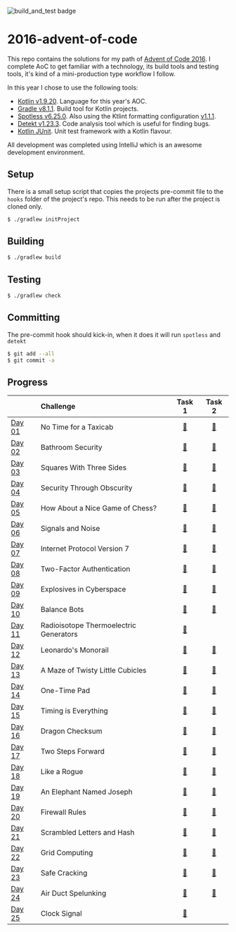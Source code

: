 ![build_and_test badge](https://github.com/andrewfitzy/2016-advent-of-code/actions/workflows/build_and_test.yml/badge.svg)
# 2016-advent-of-code

This repo contains the solutions for my path of [Advent of Code 2016](https://adventofcode.com/2016). I complete AoC to get familiar with a technology, its build tools and testing tools, it's kind of a mini-production type workflow I follow.

In this year I chose to use the following tools:
- [Kotlin v1.9.20](https://kotlinlang.org/docs/whatsnew1920.html). Language for this year's AOC.
- [Gradle v8.1.1](https://docs.gradle.org/8.1.1/release-notes.html). Build tool for Kotlin projects.
- [Spotless v6.25.0](https://github.com/diffplug/spotless/releases/tag/gradle%2F6.25.0). Also using the Ktlint formatting configuration [v1.1.1](https://github.com/pinterest/ktlint/releases/tag/1.1.1).
- [Detekt v1.23.3](https://detekt.dev/docs/intro). Code analysis tool which is useful for finding bugs.
- [Kotlin JUnit](https://kotlinlang.org/api/latest/kotlin.test/). Unit test framework with a Kotlin flavour.

All development was completed using IntelliJ which is an awesome development environment.

## Setup
There is a small setup script that copies the projects pre-commit file to the `hooks` folder of the project's repo. This needs to be run after the project is cloned only. 
```bash
$ ./gradlew initProject  
```

## Building
```bash
$ ./gradlew build  
```

## Testing
```bash
$ ./gradlew check  
```

## Committing
The pre-commit hook should kick-in, when it does it will run `spotless` and `detekt`
```bash
$ git add --all
$ git commit -a
```

## Progress
|                                                | Challenge                              |                                                            Task 1                                                            |                                                            Task 2                                                            |
|:-----------------------------------------------|:---------------------------------------|:----------------------------------------------------------------------------------------------------------------------------:|:----------------------------------------------------------------------------------------------------------------------------:|
| [Day 01](https://adventofcode.com/2016/day/1)  | No Time for a Taxicab                  | [🌟](https://github.com/andrewfitzy/2016-advent-of-code/blob/main/app/src/main/kotlin/io/github/andrewfitzy/day01/Task01.kt) | [🌟](https://github.com/andrewfitzy/2016-advent-of-code/blob/main/app/src/main/kotlin/io/github/andrewfitzy/day01/Task02.kt) |
| [Day 02](https://adventofcode.com/2016/day/2)  | Bathroom Security                      | [🌟](https://github.com/andrewfitzy/2016-advent-of-code/blob/main/app/src/main/kotlin/io/github/andrewfitzy/day02/Task01.kt) | [🌟](https://github.com/andrewfitzy/2016-advent-of-code/blob/main/app/src/main/kotlin/io/github/andrewfitzy/day02/Task02.kt) |
| [Day 03](https://adventofcode.com/2016/day/3)  | Squares With Three Sides               | [🌟](https://github.com/andrewfitzy/2016-advent-of-code/blob/main/app/src/main/kotlin/io/github/andrewfitzy/day03/Task01.kt) | [🌟](https://github.com/andrewfitzy/2016-advent-of-code/blob/main/app/src/main/kotlin/io/github/andrewfitzy/day03/Task02.kt) |
| [Day 04](https://adventofcode.com/2016/day/4)  | Security Through Obscurity             | [🌟](https://github.com/andrewfitzy/2016-advent-of-code/blob/main/app/src/main/kotlin/io/github/andrewfitzy/day04/Task01.kt) | [🌟](https://github.com/andrewfitzy/2016-advent-of-code/blob/main/app/src/main/kotlin/io/github/andrewfitzy/day04/Task02.kt) |
| [Day 05](https://adventofcode.com/2016/day/5)  | How About a Nice Game of Chess?        | [🌟](https://github.com/andrewfitzy/2016-advent-of-code/blob/main/app/src/main/kotlin/io/github/andrewfitzy/day05/Task01.kt) | [🌟](https://github.com/andrewfitzy/2016-advent-of-code/blob/main/app/src/main/kotlin/io/github/andrewfitzy/day05/Task02.kt) |
| [Day 06](https://adventofcode.com/2016/day/6)  | Signals and Noise                      | [🌟](https://github.com/andrewfitzy/2016-advent-of-code/blob/main/app/src/main/kotlin/io/github/andrewfitzy/day06/Task01.kt) | [🌟](https://github.com/andrewfitzy/2016-advent-of-code/blob/main/app/src/main/kotlin/io/github/andrewfitzy/day06/Task02.kt) |
| [Day 07](https://adventofcode.com/2016/day/7)  | Internet Protocol Version 7            | [🌟](https://github.com/andrewfitzy/2016-advent-of-code/blob/main/app/src/main/kotlin/io/github/andrewfitzy/day07/Task01.kt) | [🌟](https://github.com/andrewfitzy/2016-advent-of-code/blob/main/app/src/main/kotlin/io/github/andrewfitzy/day07/Task02.kt) |
| [Day 08](https://adventofcode.com/2016/day/8)  | Two-Factor Authentication              | [🌟](https://github.com/andrewfitzy/2016-advent-of-code/blob/main/app/src/main/kotlin/io/github/andrewfitzy/day08/Task01.kt) | [🌟](https://github.com/andrewfitzy/2016-advent-of-code/blob/main/app/src/main/kotlin/io/github/andrewfitzy/day08/Task02.kt) |
| [Day 09](https://adventofcode.com/2016/day/9)  | Explosives in Cyberspace               | [🌟](https://github.com/andrewfitzy/2016-advent-of-code/blob/main/app/src/main/kotlin/io/github/andrewfitzy/day09/Task01.kt) | [🌟](https://github.com/andrewfitzy/2016-advent-of-code/blob/main/app/src/main/kotlin/io/github/andrewfitzy/day09/Task02.kt) |
| [Day 10](https://adventofcode.com/2016/day/10) | Balance Bots                           | [🌟](https://github.com/andrewfitzy/2016-advent-of-code/blob/main/app/src/main/kotlin/io/github/andrewfitzy/day10/Task01.kt) | [🌟](https://github.com/andrewfitzy/2016-advent-of-code/blob/main/app/src/main/kotlin/io/github/andrewfitzy/day10/Task02.kt) | 
| [Day 11](https://adventofcode.com/2016/day/11) | Radioisotope Thermoelectric Generators | [🌟](https://github.com/andrewfitzy/2016-advent-of-code/blob/main/app/src/main/kotlin/io/github/andrewfitzy/day11/Task01.kt) |  |
| [Day 12](https://adventofcode.com/2016/day/12) | Leonardo's Monorail                    | [🌟](https://github.com/andrewfitzy/2016-advent-of-code/blob/main/app/src/main/kotlin/io/github/andrewfitzy/day12/Task01.kt) | [🌟](https://github.com/andrewfitzy/2016-advent-of-code/blob/main/app/src/main/kotlin/io/github/andrewfitzy/day12/Task02.kt) |      
| [Day 13](https://adventofcode.com/2016/day/13) | A Maze of Twisty Little Cubicles       | [🌟](https://github.com/andrewfitzy/2016-advent-of-code/blob/main/app/src/main/kotlin/io/github/andrewfitzy/day13/Task01.kt) | [🌟](https://github.com/andrewfitzy/2016-advent-of-code/blob/main/app/src/main/kotlin/io/github/andrewfitzy/day13/Task02.kt) |
| [Day 14](https://adventofcode.com/2016/day/14) | One-Time Pad                           | [🌟](https://github.com/andrewfitzy/2016-advent-of-code/blob/main/app/src/main/kotlin/io/github/andrewfitzy/day14/Task01.kt) | [🌟](https://github.com/andrewfitzy/2016-advent-of-code/blob/main/app/src/main/kotlin/io/github/andrewfitzy/day14/Task02.kt) |
| [Day 15](https://adventofcode.com/2016/day/15) | Timing is Everything                   | [🌟](https://github.com/andrewfitzy/2016-advent-of-code/blob/main/app/src/main/kotlin/io/github/andrewfitzy/day15/Task01.kt) | [🌟](https://github.com/andrewfitzy/2016-advent-of-code/blob/main/app/src/main/kotlin/io/github/andrewfitzy/day15/Task02.kt) |
| [Day 16](https://adventofcode.com/2016/day/16) | Dragon Checksum                        | [🌟](https://github.com/andrewfitzy/2016-advent-of-code/blob/main/app/src/main/kotlin/io/github/andrewfitzy/day16/Task01.kt) | [🌟](https://github.com/andrewfitzy/2016-advent-of-code/blob/main/app/src/main/kotlin/io/github/andrewfitzy/day16/Task02.kt) |
| [Day 17](https://adventofcode.com/2016/day/17) | Two Steps Forward                      | [🌟](https://github.com/andrewfitzy/2016-advent-of-code/blob/main/app/src/main/kotlin/io/github/andrewfitzy/day17/Task01.kt) | [🌟](https://github.com/andrewfitzy/2016-advent-of-code/blob/main/app/src/main/kotlin/io/github/andrewfitzy/day17/Task02.kt) |
| [Day 18](https://adventofcode.com/2016/day/18) | Like a Rogue                           | [🌟](https://github.com/andrewfitzy/2016-advent-of-code/blob/main/app/src/main/kotlin/io/github/andrewfitzy/day18/Task01.kt) | [🌟](https://github.com/andrewfitzy/2016-advent-of-code/blob/main/app/src/main/kotlin/io/github/andrewfitzy/day18/Task02.kt) |
| [Day 19](https://adventofcode.com/2016/day/19) | An Elephant Named Joseph               | [🌟](https://github.com/andrewfitzy/2016-advent-of-code/blob/main/app/src/main/kotlin/io/github/andrewfitzy/day19/Task01.kt) | [🌟](https://github.com/andrewfitzy/2016-advent-of-code/blob/main/app/src/main/kotlin/io/github/andrewfitzy/day19/Task02.kt) |
| [Day 20](https://adventofcode.com/2016/day/20) | Firewall Rules                         | [🌟](https://github.com/andrewfitzy/2016-advent-of-code/blob/main/app/src/main/kotlin/io/github/andrewfitzy/day20/Task01.kt) | [🌟](https://github.com/andrewfitzy/2016-advent-of-code/blob/main/app/src/main/kotlin/io/github/andrewfitzy/day20/Task02.kt) |
| [Day 21](https://adventofcode.com/2016/day/21) | Scrambled Letters and Hash             | [🌟](https://github.com/andrewfitzy/2016-advent-of-code/blob/main/app/src/main/kotlin/io/github/andrewfitzy/day21/Task01.kt) | [🌟](https://github.com/andrewfitzy/2016-advent-of-code/blob/main/app/src/main/kotlin/io/github/andrewfitzy/day21/Task02.kt) |
| [Day 22](https://adventofcode.com/2016/day/22) | Grid Computing                         | [🌟](https://github.com/andrewfitzy/2016-advent-of-code/blob/main/app/src/main/kotlin/io/github/andrewfitzy/day22/Task01.kt) | [🌟](https://github.com/andrewfitzy/2016-advent-of-code/blob/main/app/src/main/kotlin/io/github/andrewfitzy/day22/Task02.kt) |
| [Day 23](https://adventofcode.com/2016/day/23) | Safe Cracking                          | [🌟](https://github.com/andrewfitzy/2016-advent-of-code/blob/main/app/src/main/kotlin/io/github/andrewfitzy/day23/Task01.kt) | [🌟](https://github.com/andrewfitzy/2016-advent-of-code/blob/main/app/src/main/kotlin/io/github/andrewfitzy/day23/Task02.kt) |
| [Day 24](https://adventofcode.com/2016/day/24) | Air Duct Spelunking                    | [🌟](https://github.com/andrewfitzy/2016-advent-of-code/blob/main/app/src/main/kotlin/io/github/andrewfitzy/day24/Task01.kt) | [🌟](https://github.com/andrewfitzy/2016-advent-of-code/blob/main/app/src/main/kotlin/io/github/andrewfitzy/day24/Task02.kt) |
| [Day 25](https://adventofcode.com/2016/day/25) | Clock Signal                           | [🌟](https://github.com/andrewfitzy/2016-advent-of-code/blob/main/app/src/main/kotlin/io/github/andrewfitzy/day25/Task01.kt) |                                                                                                                              |